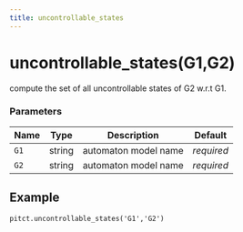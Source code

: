 ```yaml
---
title: uncontrollable_states
---
```


# uncontrollable_states(G1,G2)

  compute the set of all uncontrollable states of G2 w.r.t G1.

### Parameters
| Name                         | Type   | Description                                                  |  Default   |
|------------------------------|--------|--------------------------------------------------------------|------------|
| `G1`                         | string | automaton model name                                         | *required* |
| `G2`                         | string | automaton model name                                         | *required* |

## Example

```
pitct.uncontrollable_states('G1','G2')

```
